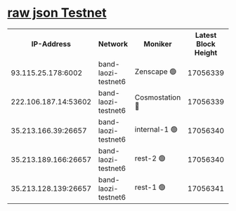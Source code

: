 
[raw json Testnet](https://rpc-check.bandt.stavr.tech/bandt/rpcbandt_result.json)
=

<table><tr><th>IP-Address</th><th>Network</th><th>Moniker</th><th>Latest Block Height</th><th>Earliest Block Height</th><th>Catching Up</th><th>Tx Index</th><th>Voting Power</th><th>Scan Time</th></tr><tr><td>93.115.25.178:6002</td><td>band-laozi-testnet6</td><td>Zenscape 🟢</td><td>17056339</td><td>12460001</td><td>False</td><td>on</td><td>0</td><td>2024-03-23T06:37:48.123754312UTC</td></tr><tr><td>222.106.187.14:53602</td><td>band-laozi-testnet6</td><td>Cosmostation 🔴</td><td>17056339</td><td>16668001</td><td>False</td><td>on</td><td>2203686</td><td>2024-03-23T06:37:49.493554791UTC</td></tr><tr><td>35.213.166.39:26657</td><td>band-laozi-testnet6</td><td>internal-1 🟢</td><td>17056340</td><td>16956340</td><td>False</td><td>on</td><td>0</td><td>2024-03-23T06:37:50.381550806UTC</td></tr><tr><td>35.213.189.166:26657</td><td>band-laozi-testnet6</td><td>rest-2 🟢</td><td>17056340</td><td>16956340</td><td>False</td><td>on</td><td>0</td><td>2024-03-23T06:37:51.303998022UTC</td></tr><tr><td>35.213.128.139:26657</td><td>band-laozi-testnet6</td><td>rest-1 🟢</td><td>17056341</td><td>16956341</td><td>False</td><td>on</td><td>0</td><td>2024-03-23T06:37:52.693614131UTC</td></tr></table>

